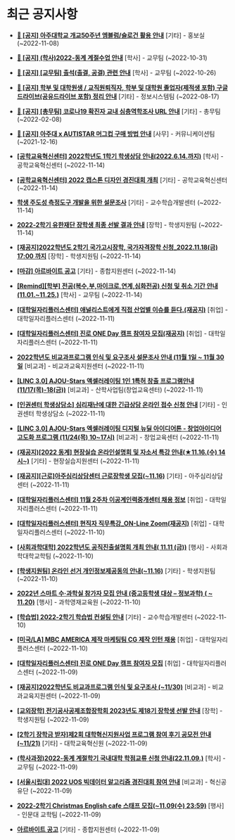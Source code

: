 # 최근 공지사항

* **[📌 [공지] 아주대학교 개교50주년 엠블럼/슬로건 활용 안내](http://ajou.ac.kr/kr/ajou/notice.do?mode=view&amp;articleNo=206180&amp;article.offset=0&amp;articleLimit=30)**
 [기타] - 홍보실 (~2022-11-08)

* **[📌 [공지] (학사)2022-동계 계절수업 안내](http://ajou.ac.kr/kr/ajou/notice.do?mode=view&amp;articleNo=205702&amp;article.offset=0&amp;articleLimit=30)**
 [학사] - 교무팀 (~2022-10-31)

* **[📌 [공지] [교무팀] 출석(출결, 공결) 관련 안내](http://ajou.ac.kr/kr/ajou/notice.do?mode=view&amp;articleNo=205552&amp;article.offset=0&amp;articleLimit=30)**
 [학사] - 교무팀 (~2022-10-26)

* **[📌 [공지] 학부 및 대학원생 / 교직원퇴직자, 학부 및 대학원 졸업자(제적생 포함) 구글드라이브(공유드라이브 포함) 정리 안내](http://ajou.ac.kr/kr/ajou/notice.do?mode=view&amp;articleNo=202858&amp;article.offset=0&amp;articleLimit=30)**
 [기타] - 정보시스템팀 (~2022-08-17)

* **[📌 [공지] [총무팀] 코로나19 확진자 교내 심층역학조사 URL 안내](http://ajou.ac.kr/kr/ajou/notice.do?mode=view&amp;articleNo=180493&amp;article.offset=0&amp;articleLimit=30)**
 [기타] - 총무팀 (~2022-02-08)

* **[📌 [공지] 아주대 x AUTISTAR 머그컵 구매 방법 안내](http://ajou.ac.kr/kr/ajou/notice.do?mode=view&amp;articleNo=147976&amp;article.offset=0&amp;articleLimit=30)**
 [사무] - 커뮤니케이션팀 (~2021-12-16)

* **[[공학교육혁신센터] 2022학년도 1학기 학생상담 안내(2022.6.14.까지)](http://ajou.ac.kr/kr/ajou/notice.do?mode=view&amp;articleNo=206423&amp;article.offset=0&amp;articleLimit=30)**
 [학사] - 공학교육혁신센터 (~2022-11-14)

* **[[공학교육혁신센터] 2022 캡스톤 디자인 경진대회 개최](http://ajou.ac.kr/kr/ajou/notice.do?mode=view&amp;articleNo=206422&amp;article.offset=0&amp;articleLimit=30)**
 [기타] - 공학교육혁신센터 (~2022-11-14)

* **[학생 주도성 측정도구 개발을 위한 설문조사](http://ajou.ac.kr/kr/ajou/notice.do?mode=view&amp;articleNo=206416&amp;article.offset=0&amp;articleLimit=30)**
 [기타] - 교수학습개발센터 (~2022-11-14)

* **[2022-2학기 유한재단 장학생 최종 선발 결과 안내](http://ajou.ac.kr/kr/ajou/notice.do?mode=view&amp;articleNo=206411&amp;article.offset=0&amp;articleLimit=30)**
 [장학] - 학생지원팀 (~2022-11-14)

* **[[재공지]2022학년도 2학기 국가고시장학, 국가자격장학 신청_2022.11.18(금) 17:00 까지](http://ajou.ac.kr/kr/ajou/notice.do?mode=view&amp;articleNo=206409&amp;article.offset=0&amp;articleLimit=30)**
 [장학] - 학생지원팀 (~2022-11-14)

* **[[마감] 아르바이트 공고](http://ajou.ac.kr/kr/ajou/notice.do?mode=view&amp;articleNo=206408&amp;article.offset=0&amp;articleLimit=30)**
 [기타] - 종합지원센터 (~2022-11-14)

* **[[Remind][학부] 전공(복수,부,마이크로,연계,심화전공) 신청 및 취소 기간 안내 (11.01.~11.25.)](http://ajou.ac.kr/kr/ajou/notice.do?mode=view&amp;articleNo=206405&amp;article.offset=0&amp;articleLimit=30)**
 [학사] - 교무팀 (~2022-11-14)

* **[[대학일자리플러스센터] 애널리스트에게 직접 산업별 이슈를 듣다.(재공지)](http://ajou.ac.kr/kr/ajou/notice.do?mode=view&amp;articleNo=206345&amp;article.offset=0&amp;articleLimit=30)**
 [취업] - 대학일자리플러스센터 (~2022-11-11)

* **[[대학일자리플러스센터] 진로 ONE Day 캠프 참여자 모집(재공지)](http://ajou.ac.kr/kr/ajou/notice.do?mode=view&amp;articleNo=206344&amp;article.offset=0&amp;articleLimit=30)**
 [취업] - 대학일자리플러스센터 (~2022-11-11)

* **[2022학년도 비교과프로그램 인식 및 요구조사 설문조사 안내 (11월 1일 ~ 11월 30일](http://ajou.ac.kr/kr/ajou/notice.do?mode=view&amp;articleNo=206342&amp;article.offset=0&amp;articleLimit=30)**
 [비교과] - 비교과교육지원센터 (~2022-11-11)

* **[[LINC 3.0] AJOU-Stars 액셀러레이팅 1인 1특허 창출 프로그램안내(11/17(목)-18(금))](http://ajou.ac.kr/kr/ajou/notice.do?mode=view&amp;articleNo=206333&amp;article.offset=0&amp;articleLimit=30)**
 [비교과] - 산학사업팀(창업교육센터) (~2022-11-11)

* **[[인권센터 학생상담소] 심리재난에 대한 긴급상담 온라인 접수 신청 안내](http://ajou.ac.kr/kr/ajou/notice.do?mode=view&amp;articleNo=206332&amp;article.offset=0&amp;articleLimit=30)**
 [기타] - 인권센터 학생상담소 (~2022-11-11)

* **[[LINC 3.0] AJOU-Stars 엑셀러레이팅 디지털 뉴딜 아이디어톤 - 창업아이디어 고도화 프로그램 (11/24(목) 10~17시)](http://ajou.ac.kr/kr/ajou/notice.do?mode=view&amp;articleNo=206329&amp;article.offset=0&amp;articleLimit=30)**
 [비교과] - 창업교육센터 (~2022-11-11)

* **[(재공지)[2022 동계] 현장실습 온라인설명회 및 자소서 특강 안내(★11.16.(수) 14시~)](http://ajou.ac.kr/kr/ajou/notice.do?mode=view&amp;articleNo=206325&amp;article.offset=0&amp;articleLimit=30)**
 [기타] - 현장실습지원센터 (~2022-11-11)

* **[[재공지][근로]아주심리상담센터 근로장학생 모집(~11.16)](http://ajou.ac.kr/kr/ajou/notice.do?mode=view&amp;articleNo=206319&amp;article.offset=0&amp;articleLimit=30)**
 [기타] - 아주심리상담센터 (~2022-11-11)

* **[[대학일자리플러스센터] 11월 2주차 이공계인력중개센터 채용 정보](http://ajou.ac.kr/kr/ajou/notice.do?mode=view&amp;articleNo=206316&amp;article.offset=0&amp;articleLimit=30)**
 [취업] - 대학일자리플러스센터 (~2022-11-11)

* **[[대학일자리플러스센터] 현직자 직무특강_ON-Line Zoom(재공지)](http://ajou.ac.kr/kr/ajou/notice.do?mode=view&amp;articleNo=206312&amp;article.offset=0&amp;articleLimit=30)**
 [취업] - 대학일자리플러스센터 (~2022-11-10)

* **[[사회과학대학] 2022학년도 공직진출설명회 개최 안내( 11.11 (금))](http://ajou.ac.kr/kr/ajou/notice.do?mode=view&amp;articleNo=206303&amp;article.offset=0&amp;articleLimit=30)**
 [행사] - 사회과학대학교학팀 (~2022-11-10)

* **[[학생지원팀] 온라인 선거 개인정보제공동의 안내(~11.16)](http://ajou.ac.kr/kr/ajou/notice.do?mode=view&amp;articleNo=206301&amp;article.offset=0&amp;articleLimit=30)**
 [기타] - 학생지원팀 (~2022-11-10)

* **[2022년 스마트 수·과학실 참가자 모집 안내 (중고등학생 대상 – 정보과학) ( ~ 11.20)](http://ajou.ac.kr/kr/ajou/notice.do?mode=view&amp;articleNo=206300&amp;article.offset=0&amp;articleLimit=30)**
 [행사] - 과학영재교육원 (~2022-11-10)

* **[[학습법] 2022-2학기 학습법 컨설팅 안내](http://ajou.ac.kr/kr/ajou/notice.do?mode=view&amp;articleNo=206283&amp;article.offset=0&amp;articleLimit=30)**
 [기타] - 교수학습개발센터 (~2022-11-10)

* **[[미국/LA] MBC AMERICA 제작 마케팅팀 CG 제작 인턴 채용](http://ajou.ac.kr/kr/ajou/notice.do?mode=view&amp;articleNo=206281&amp;article.offset=0&amp;articleLimit=30)**
 [취업] - 대학일자리플러스센터 (~2022-11-10)

* **[[대학일자리플러스센터] 진로 ONE Day 캠프 참여자 모집](http://ajou.ac.kr/kr/ajou/notice.do?mode=view&amp;articleNo=206278&amp;article.offset=0&amp;articleLimit=30)**
 [취업] - 대학일자리플러스센터 (~2022-11-09)

* **[[재공지]2022학년도 비교과프로그램 인식 및 요구조사 (~11/30)](http://ajou.ac.kr/kr/ajou/notice.do?mode=view&amp;articleNo=206277&amp;article.offset=0&amp;articleLimit=30)**
 [비교과] - 비교과교육지원센터 (~2022-11-09)

* **[[교외장학] 전기공사공제조합장학회 2023년도 제18기 장학생 선발 안내](http://ajou.ac.kr/kr/ajou/notice.do?mode=view&amp;articleNo=206274&amp;article.offset=0&amp;articleLimit=30)**
 [장학] - 학생지원팀 (~2022-11-09)

* **[[2학기 장학금 받자]제2회 대학혁신지원사업 프로그램 참여 후기 공모전 안내(~11/21)](http://ajou.ac.kr/kr/ajou/notice.do?mode=view&amp;articleNo=206263&amp;article.offset=0&amp;articleLimit=30)**
 [기타] - 대학교육혁신원 (~2022-11-09)

* **[(학사과정)2022-동계 계절학기 국내대학 학점교류 신청 안내(22.11.09.)](http://ajou.ac.kr/kr/ajou/notice.do?mode=view&amp;articleNo=206260&amp;article.offset=0&amp;articleLimit=30)**
 [학사] - 교무팀 (~2022-11-09)

* **[[서울시립대] 2022 UOS 빅데이터 알고리즘 경진대회 참여 안내](http://ajou.ac.kr/kr/ajou/notice.do?mode=view&amp;articleNo=206256&amp;article.offset=0&amp;articleLimit=30)**
 [비교과] - 혁신공유단 (~2022-11-09)

* **[2022-2학기 Christmas English cafe 스태프 모집(~11.09(수) 23:59)](http://ajou.ac.kr/kr/ajou/notice.do?mode=view&amp;articleNo=206254&amp;article.offset=0&amp;articleLimit=30)**
 [행사] - 인문대 교학팀 (~2022-11-09)

* **[아르바이트 공고](http://ajou.ac.kr/kr/ajou/notice.do?mode=view&amp;articleNo=206253&amp;article.offset=0&amp;articleLimit=30)**
 [기타] - 종합지원센터 (~2022-11-09)
